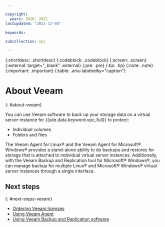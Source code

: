 ```yaml
---

copyright:
  years: 2020, 2021
lastupdated: "2021-12-08"

keywords:

subcollection: vpc

---
```


{:shortdesc: .shortdesc}
{:codeblock: .codeblock}
{:screen: .screen}
{:external: target="_blank" .external}
{:pre: .pre}
{:tip: .tip}
{:note: .note}
{:important: .important}
{:table: .aria-labeledby="caption"}

# About Veeam
{: #about-veeam}

You can use Veeam software to back up your storage data on a virtual server instance for {{site.data.keyword.vpc_full}} to protect:
   * Individual volumes
   * Folders and files

The Veeam Agent for Linux&reg; and the Veeam Agent for Microsoft&reg; Windows&reg; provides a stand-alone ability to do backups and restores for storage that is attached to individual virtual server instances. Additionally, with the Veeam Backup and Replication tool for Microsoft&reg; Windows&reg;, you can manage backup for multiple Linux&reg; and Microsoft&reg; Windows&reg; virtual server instances through a single interface.

## Next steps
{: #next-steps-veeam}

* [Ordering Veeam licenses](/docs/vpc?topic=vpc-ordering-veeam-licenses)
* [Using Veeam Agent](/docs/vpc?topic=vpc-using-veeam-agent)
* [Using Veeam Backup and Replication software](/docs/vpc?topic=vpc-using-veeam-backup-replication-software)
